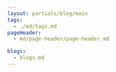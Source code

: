 ```yaml
---
layout: partials/blog/main
tags:
  - ./md/tags.md
pageHeader:
  - md/page-header/page-header.md

blogs:
  - blogs.md
---
```

